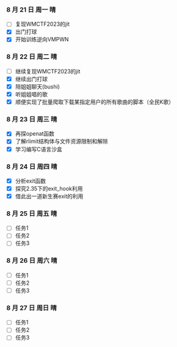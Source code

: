 ### 8 月 21 日 周一 晴
- [ ] 复现WMCTF2023的jit
- [x] 出门打球
- [x] 开始训练逆向VMPWN

### 8 月 22 日 周二 晴
- [ ] 继续复现WMCTF2023的jit
- [x] 继续出门打球
- [x] 陪姐姐聊天(bushi)
- [x] 听姐姐唱的歌
- [x] 顺便实现了批量爬取下载某指定用户的所有歌曲的脚本（全民K歌）

### 8 月 23 日 周三 晴
- [x] 再探openat函数
- [x] 了解rlimit结构体与文件资源限制和解除
- [x] 学习编写C语言沙盒

### 8 月 24 日 周四 晴
- [x] 分析exit函数
- [x] 探究2.35下的exit_hook利用
- [x] 借此出一道新生赛exit的利用

### 8 月 25 日 周五 晴
- [ ] 任务1
- [ ] 任务2
- [ ] 任务3

### 8 月 26 日 周六 晴
- [ ] 任务1
- [ ] 任务2
- [ ] 任务3

### 8 月 27 日 周日 晴
- [ ] 任务1
- [ ] 任务2
- [ ] 任务3
